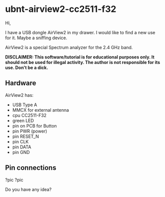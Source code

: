 # ubnt-airview2-cc2511-f32
 Hi,
 
 I have a USB dongle AirView2 in my drawer. I would like to find a new use for it. Maybe a sniffing device.
 
 AirView2 is a special Spectrum analyzer for the 2.4 GHz band.
 
 __DISCLAIMER: This software/tutorial is for educational purposes only. It should not be used for illegal activity. The author is not responsible for its use. Don't be a dick.__
 
## Hardware
AirView2 has:
- USB Type A
- MMCX for external antenna
- cpu CC2511-F32
- green LED
- pin on PCB for Button
- pin PWR (power)
- pin RESET_N
- pin CLK
- pin DATA
- pin GND

## Pin connections
?pic
?pic

Do you have any idea?


